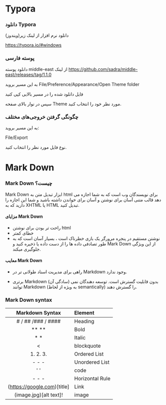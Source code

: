 # Typora



### دانلود Typora

دانلود نرم افزار از لینک زیر(ویندوز)

https://typora.io/#windows



### پوسته فارسی

دانلود پوسته middle-east از لینک https://github.com/sadra/middle-east/releases/tag/1.1.0

به این مسیر بروید File/Preference/Appearance/Open Theme folder

فایل دانلود شده را در مسیر بالایی کپی کنید

سپس در نوار بالای صفحه Theme مورد نظر خود را انتخاب کنید.



### چگونگی گرفتن خروجی‌های مختلف

به این مسیر بروید:

File/Export

نوع فایل مورد نظر را انتخاب کنید.



# Mark Down



### Mark Down چیست؟

Mark Down ابزار تبدیل متن به html برای نویسندگان وب است که به شما اجازه می دهد قالب متنی آسان برای نوشتن و آسان برای خواندن داشته باشید و شما این اجازه را دارید که به XHTML یا HTML تبدیل کنید.



#### مزایای Mark Down

- راحت تر بودن برای نوشتن html
- خطای کمتر
- نوشتن مستقیم در پنجره مرورگر یک بازی خطرناک است ، بسیار آسان است که به طور تصادفی داده ها را از دست داده یا ذخیره کنید و Mark Down از این ویژگی جلوگیری میکند.

#### معایب Mark Down

- راهی برای مدیریت اسناد طولانی تر در Markdown وجود ندارد.

- برتری Markdown  (سادگی آن)  بدون قابلیت گسترش است.  توسعه دهندگان  نمی توانند Markdown (به ویژه از لحاظ semantically) را گسترش دهند.

  

### Mark Down syntax

|       Markdown Syntax       | Element         |
| :-------------------------: | :-------------- |
|     # / ## /### / ####      | Heading         |
|            ** **            | Bold            |
|             * *             | Italic          |
|              <              | blockquote      |
|        1.   2.   3.         | Ordered List    |
|          -   -   -          | Unordered List  |
|            '   '            | code            |
|            - - -            | Horizontal Rule |
| (https://google.com)[title] | Link            |
|   (image.jpg)[alt text]!    | image           |
